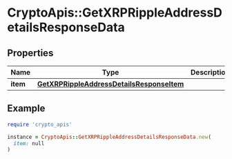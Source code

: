 # CryptoApis::GetXRPRippleAddressDetailsResponseData

## Properties

| Name | Type | Description | Notes |
| ---- | ---- | ----------- | ----- |
| **item** | [**GetXRPRippleAddressDetailsResponseItem**](GetXRPRippleAddressDetailsResponseItem.md) |  |  |

## Example

```ruby
require 'crypto_apis'

instance = CryptoApis::GetXRPRippleAddressDetailsResponseData.new(
  item: null
)
```

